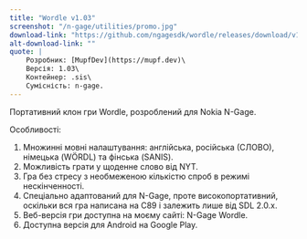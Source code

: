 ```yaml
---
title: "Wordle v1.03"
screenshot: "/n-gage/utilities/promo.jpg"
download-link: "https://github.com/ngagesdk/wordle/releases/download/v1.03/ngage-wordle-v1.03.sis"
alt-download-link: ""
quote: |
    Розробник: [MupfDev](https://mupf.dev)\
    Версія: 1.03\
    Контейнер: .sis\
    Сумісність: n-gage.
---
```


Портативний клон гри Wordle, розроблений для Nokia N-Gage.

Особливості:

1. Множинні мовні налаштування: англійська, російська (СЛОВО), німецька (WÖRDL) та фінська (SANIS).
2. Можливість грати у щоденне слово від NYT.
3. Гра без стресу з необмеженою кількістю спроб в режимі нескінченності.
4. Спеціально адаптований для N-Gage, проте високопортативний, оскільки вся гра написана на C89 і залежить лише від SDL 2.0.x.
5. Веб-версія гри доступна на моєму сайті: N-Gage Wordle.
6. Доступна версія для Android на Google Play.
